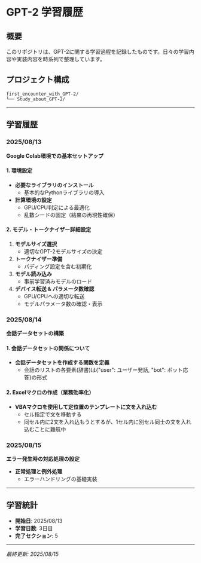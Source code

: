 # GPT-2 学習履歴

## 概要
このリポジトリは、GPT-2に関する学習過程を記録したものです。日々の学習内容や実装内容を時系列で整理しています。

## プロジェクト構成
```
first_encounter_with_GPT-2/
└── Study_about_GPT-2/
```

---

## 学習履歴

### 2025/08/13
**Google Colab環境での基本セットアップ**

#### 1. 環境設定
- **必要なライブラリのインストール**
  - 基本的なPythonライブラリの導入
- **計算環境の設定**
  - GPU/CPU判定による最適化
  - 乱数シードの固定（結果の再現性確保）

#### 2. モデル・トークナイザー詳細設定
1. **モデルサイズ選択**
   - 適切なGPT-2モデルサイズの決定
2. **トークナイザー準備** 
   - パディング設定を含む初期化
3. **モデル読み込み**
   - 事前学習済みモデルのロード
4. **デバイス転送 & パラメータ数確認**
   - GPU/CPUへの適切な転送
   - モデルパラメータ数の確認・表示

### 2025/08/14
**会話データセットの構築**

#### 1. 会話データセットの関係について
- **会話データセットを作成する関数を定義**
  - 会話のリストの各要素(辞書)は{"user": ユーザー発話, "bot": ボット応答}の形式

#### 2. Excelマクロの作成（業務効率化）
- **VBAマクロを使用して定位置のテンプレートに文を入れ込む**
  - セル指定で文を移動する
  - 同セル内に2文を入れ込もうとするが、1セル内に別セル同士の文を入れ込むことに難航中

### 2025/08/15
**エラー発生時の対応処理の設定**
- **正常処理と例外処理**
  - エラーハンドリングの基礎実装

---

## 学習統計
- **開始日**: 2025/08/13
- **学習日数**: 3日目
- **完了セクション**: 5

---

*最終更新: 2025/08/15*